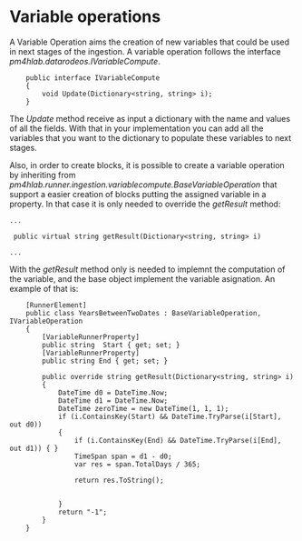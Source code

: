 ﻿---
sidebar_position: 9
---

# Variable operations

A Variable Operation aims the creation of new variables that could be used in next stages of the ingestion. A variable operation follows the interface *pm4hlab.datarodeos.IVariableCompute*.

```
    public interface IVariableCompute
    {
        void Update(Dictionary<string, string> i);
    }
```

The *Update* method receive as input a dictionary with the name and values of all the fields. With that in your implementation you can add all the variables that you want to the dictionary to populate these variables to next stages.

Also, in order to create blocks, it is possible to create a variable operation by inheriting from *pm4hlab.runner.ingestion.variablecompute.BaseVariableOperation* that support a easier creation of blocks putting the assigned variable in a property.
In that case it is only needed to override the *getResult* method:

```
...

 public virtual string getResult(Dictionary<string, string> i)

...
```

With the *getResult* method only is needed to implemnt the computation of the variable, and the base object implement the variable asignation. An example of that is:

```
    [RunnerElement]
    public class YearsBetweenTwoDates : BaseVariableOperation, IVariableOperation
    {
        [VariableRunnerProperty]
        public string  Start { get; set; }
        [VariableRunnerProperty]
        public string End { get; set; }

        public override string getResult(Dictionary<string, string> i)
        {
            DateTime d0 = DateTime.Now;
            DateTime d1 = DateTime.Now;
            DateTime zeroTime = new DateTime(1, 1, 1);
            if (i.ContainsKey(Start) && DateTime.TryParse(i[Start], out d0))
            {
                if (i.ContainsKey(End) && DateTime.TryParse(i[End], out d1)) { }
                TimeSpan span = d1 - d0;
                var res = span.TotalDays / 365;

                return res.ToString();


            }
            return "-1";
        }
    }
```



